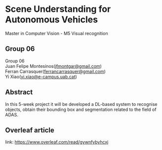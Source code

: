 # Scene Understanding for Autonomous Vehicles
Master in Computer Vision - M5 Visual recognition

## Group 06
Group 06  
Juan Felipe Montesinos(jfmontgar@gmail.com)  
Ferran Carrasquer(ferrancarrasquer@gmail.com)  
Yi Xiao(yi.xiao@e-campus.uab.cat)  

## Abstract   
In this 5-week project it will be developed a DL-based system to recognise objects, obtain their bounding box and segmentation related to the field of ADAS.

## Overleaf article
link: https://www.overleaf.com/read/gywnfybyhcxj 
